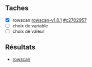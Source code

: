 ## Taches ##

- [x] rowscan [rowscan-v1.0.1](https://gitlab.info-ufr.univ-montp2.fr/EternityII/bruteforce/tree/rowscan-v1.0.1) [#c2702957](https://gitlab.info-ufr.univ-montp2.fr/EternityII/bruteforce/tree/c2702957701718d5b0be9aebdc00d5a32d56c207)
- [ ] choix de variable
- [ ] choix de valeur

## Résultats ##

- [rowscan](bruteforce/rowscan.md)